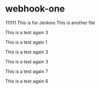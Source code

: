 # webhook-one

111111
This is for Jenkins 
This is another file 

This is a test again 3

This is a test again 1

This is a test again 3


This is a test again 3

This is a test again 7

This is a test again 6
